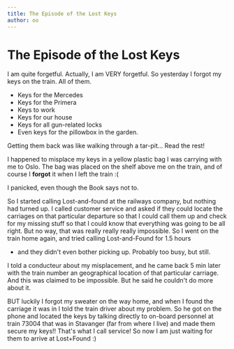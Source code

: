 ```yaml
---
title: The Episode of the Lost Keys
author: oo
---
```


# The Episode of the Lost Keys

I am quite forgetful. Actually, I am VERY forgetful. So yesterday I forgot my keys on the train. All of them.

-   Keys for the Mercedes
-   Keys for the Primera
-   Keys to work
-   Keys for our house
-   Keys for all gun-related locks
-   Even keys for the pillowbox in the garden.

Getting them back was like walking through a tar-pit... Read the rest!

I happened to misplace my keys in a yellow plastic bag I was carrying with me to Oslo. The bag was placed on the shelf above me on the train, and of
course I **forgot** it when I left the train :(

I panicked, even though the Book says not to.

So I started calling Lost-and-found at the railways company, but nothing had turned up. I called customer service and asked if they could locate the
carriages on that particular departure so that I could call them up and check for my missing stuff so that I could know that everything was going to
be all right. But no way, that was really really really impossible. So I went on the train home again, and tried calling Lost-and-Found for 1.5 hours
- and they didn't even bother picking up. Probably too busy, but still.

I told a conducteur about my misplacement, and he came back 5 min later with the train number an geographical location of that particular carriage.
And this was claimed to be impossible. But he said he couldn't do more about it.

BUT luckily I forgot my sweater on the way home, and when I found the carriage it was in I told the train driver about my problem. So he got on the
phone and located the keys by talking directly to on-board personnel at train 73004 that was in Stavanger (far from where I live) and made them secure
my keys!! That's what I call service! So now I am just waiting for them to arrive at Lost+Found :)
